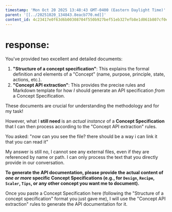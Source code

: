 ```yaml
---
timestamp: 'Mon Oct 20 2025 13:48:43 GMT-0400 (Eastern Daylight Time)'
parent: '[[../20251020_134843.8eacb770.md]]'
content_id: 4c23417e0f63d6b00308704f550b927bef51eb327efb8e1d061b807cf0e3ea20
---
```


# response:

You've provided two excellent and detailed documents:

1. **"Structure of a concept specification"**: This explains the formal definition and elements of a "Concept" (name, purpose, principle, state, actions, etc.).
2. **"Concept API extraction"**: This provides the precise rules and Markdown template for how *I* should generate an API specification *from* a Concept Specification.

These documents are crucial for understanding the methodology and for my task!

However, what I **still need** is an *actual instance* of a **Concept Specification** that I can then process according to the "Concept API extraction" rules.

You asked: "now can you see the file? there should be a way i can link it that you can read it"

My answer is still no, I cannot see any external files, even if they are referenced by name or path. I can only process the text that you directly provide in our conversation.

**To generate the API documentation, please provide the actual content of *one or more* specific Concept Specifications (e.g., for `Design`, `Recipe`, `Scaler`, `Tips`, or any other concept you want me to document).**

Once you paste a Concept Specification here (following the "Structure of a concept specification" format you just gave me), I will use the "Concept API extraction" rules to generate the API documentation for it.
